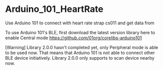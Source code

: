 # Arduino_101_HeartRate
Use Arduino 101 to connect with heart rate strap cs011 and get data from

To use Arduino 101's BLE, first download the latest version library here to enable Central mode
https://github.com/01org/corelibs-arduino101

[Warning] Library 2.0.0 hasn't completed yet, only Peripheral mode is able to be used now. 
That means that Arduino 101 is not able to connect other BLE device initiatively. 
Library 2.0.0 only supports to scan device nearby now.
